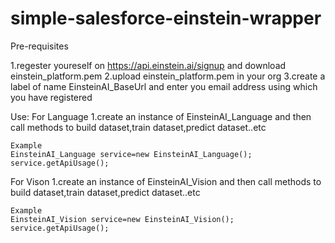 # simple-salesforce-einstein-wrapper
Pre-requisites 

  1.regester youreself on https://api.einstein.ai/signup and download einstein_platform.pem
  2.upload einstein_platform.pem in your org
  3.create a label of name EinsteinAI_BaseUrl and enter you email address using which you have registered

Use:
  For Language
    1.create an instance of EinsteinAI_Language and then call methods to build dataset,train dataset,predict dataset..etc

    Example
    EinsteinAI_Language service=new EinsteinAI_Language();
    service.getApiUsage();

  For Vison
    1.create an instance of EinsteinAI_Vision and then call methods to build dataset,train dataset,predict dataset..etc

    Example
    EinsteinAI_Vision service=new EinsteinAI_Vision();
    service.getApiUsage();
